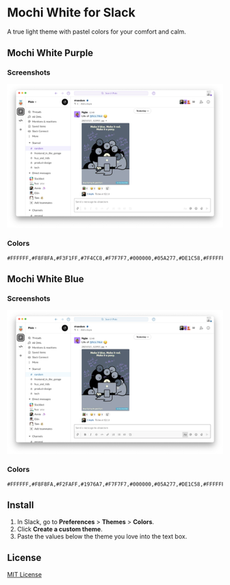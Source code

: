 # Mochi White for Slack

A true light theme with pastel colors for your comfort and calm.

## Mochi White Purple

### Screenshots
![Mochi White screenshot](./screenshots/mochi-white-screenshot.png)

### Colors
```
#FFFFFF,#F8F8FA,#F3F1FF,#7F4CC8,#F7F7F7,#000000,#05A277,#DE1C58,#FFFFFF,#7F4CC8
```

## Mochi White Blue

### Screenshots
![Mochi White Blue screenshot](./screenshots/mochi-white-blue-screenshot.png)

### Colors
```
#FFFFFF,#F8F8FA,#F2FAFF,#1976A7,#F7F7F7,#000000,#05A277,#DE1C58,#FFFFFF,#1976A7
```

## Install

1. In Slack, go to __Preferences__ > __Themes__ > __Colors__.
2. Click __Create a custom theme__.
3. Paste the values below the theme you love into the text box.

## License

[MIT License](./LICENSE)

